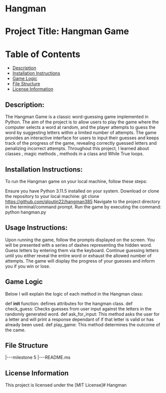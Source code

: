# Hangman

<h1>Project Title: Hangman Game </h1>

# Table of Contents
- [Description](#description)
- [Installation Instructions](#installation-instructions)
- [Game Logic](#game-logic)
- [File Structure](#file-structure)
- [License Information](#license-information)


## Description:

The Hangman Game is a classic word-guessing game implemented in Python. The aim of the project is to allow users to play the game where the computer selects a word at random, and the player attempts to guess the word by suggesting letters within a limited number of attempts. The game provides an interactive interface for users to input their guesses and keeps track of the progress of the game, revealing correctly guessed letters and penalizing incorrect attempts. Throughout this project, I learned about classes , magic methods , methods in a class and While True loops.

## Installation Instructions:

To run the Hangman game on your local machine, follow these steps:

Ensure you have Python 3.11.5 installed on your system.
Download or clone the repository to your local machine: git clone https://github.com/qloutin22/hangman385
Navigate to the project directory in the terminal/command prompt.
Run the game by executing the command: python hangman.py

## Usage Instructions:

Upon running the game, follow the prompts displayed on the screen.
You will be presented with a series of dashes representing the hidden word.
Guess letters by entering them via the keyboard.
Continue guessing letters until you either reveal the entire word or exhaust the allowed number of attempts.
The game will display the progress of your guesses and inform you if you win or lose.

## Game Logic
Below I will explain the logic of each method in the Hangman class:

def __init__ function: defines attributes for the hangman class.
def check_guess: Checks guesses from user input against the letters in the randomly generated word.
def ask_for_input: This method asks the user for a letter and will print a response dependant of if that letter is valid or has already been used.
def play_game: This method determines the outcome of the came.

## File Structure
|---milestone 5
|---README.ms
## License Information
This project is licensed under the [MIT License]# Hangman
